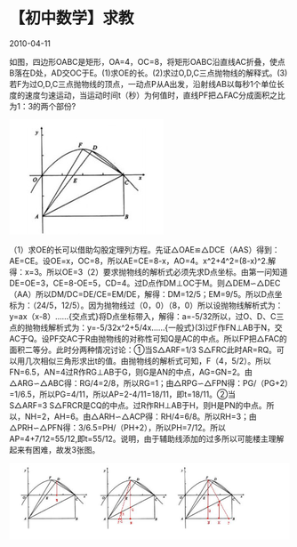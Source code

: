 # 【初中数学】求教
2010-04-11


如图，四边形OABC是矩形，OA=4，OC=8，将矩形OABC沿直线AC折叠，使点B落在D处，AD交OC于E。(1)求OE的长。(2)求过O,D,C三点抛物线的解释式。(3)若F为过O,D,C三点抛物线的顶点，一动点P从A出发，沿射线AB以每秒1个单位长度的速度匀速运动，当运动时间t（秒）为何值时，直线PF把△FAC分成面积之比为1：3的两个部份?

![](908fa0ec08fa513d8b9fddd93d6d55fbb2fbd984.jpeg)


（1）求OE的长可以借助勾股定理列方程。先证△OAE≌△DCE（AAS）得到：AE=CE。设OE=x，OC=8，所以AE=CE=8-x，AO=4。x^2+4^2=(8-x)^2.解得：x=3。所以OE=3（2）要求抛物线的解析式必须先求D点坐标。由第一问知道DE=OE=3，CE=8-OE=5，CD=4。过D点作DM⊥OC于M。则△DEM∽△DEC（AA）所以DM/DC=DE/CE=EM/DE，解得：DM=12/5；EM=9/5。所以D点坐标为：（24/5，12/5）。因为抛物线过（0，0）（8，0）所以设抛物线解析式为：y=ax（x-8）……{交点式}将D点坐标带入，解得：a=-5/32所以，过O、D、C三点的抛物线解析式为：y=-5/32x^2+5/4x……{一般式}(3)过F作FN⊥AB于N，交AC于Q。设PF交AC于R由抛物线的对称性可知Q是AC的中点。所以FP把△FAC的面积二等分。此时分两种情况讨论：①当S△ARF=1/3 S△FRC此时AR=RQ。可以用几次相似三角形求出t的值。由抛物线的解析式可知，F（4，5/2）。所以FN=6.5，AN=4过R作RG⊥AB于G，则G是AN的中点，AG=GN=2。由△ARG∽△ABC得：RG/4=2/8，所以RG=1；由△RPG∽△FPN得：PG/（PG+2）=1/6.5，所以PG=4/11，所以AP=2-4/11=18/11，即t=18/11。②当S△ARF=3 S△FRCR是CQ的中点。过R作RH⊥AB于H，则H是PN的中点。所以，NH=2，AH=6。由△ARH∽△ACP得：RH/4=6/8。所以RH=3；由△PRH∽△PFN得：3/6.5=PH/（PH+2），所以PH=7/12。所以AP=4+7/12=55/12,即t=55/12。说明，由于辅助线添加的过多所以可能楼主理解起来有困难，故发3张图。

![](48540923dd54564e8f38573eb3de9c82d1584f53.jpeg)
